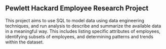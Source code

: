 ## Pewlett Hackard Employee Research Project

This project aims to use SQL to model data using data engineering techniques, and run analysis to describe and summarize the available data in a meaningful way. This includes listing specific attributes of employees, identifying subsets of employees, and determining patterns and trends within the dataset.

